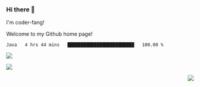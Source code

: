 ### Hi there 👋
I'm coder-fang!

Welcome to my Github home page!
<!--
**coder-fang/coder-fang** is a ✨ _special_ ✨ repository because its `README.md` (this file) appears on your GitHub profile.
https://api.spencerwoo.com/substats/?source=&queryKey={请求数据标签}
Here are some ideas to get you started:
- 🔭 I’m currently working on ...
- 🌱 I’m currently learning ...
- 👯 I’m looking to collaborate on ...
- 🤔 I’m looking for help with ...
- 💬 Ask me about ...
- 📫 How to reach me: ...
- 😄 Pronouns: ...
- ⚡ Fun fact: ...
-->
<!--START_SECTION:waka-->

```text
Java   4 hrs 44 mins   █████████████████████████   100.00 %
```

<!--END_SECTION:waka-->
[![](https://img.shields.io/badge/dynamic/json?color=da282a&label=github&query=%24.data.totalSubs&suffix=%20fans&url=https%3A%2F%2Fapi.spencerwoo.com%2Fsubstats%2F%3Fsource%3Dgithub%26queryKey%3Dcoder-fang)](https://github.com/coder-fang)

[![](https://img.shields.io/badge/dynamic/json?color=ff69b4&label=bilibili&query=%24.data.totalSubs&suffix=%20fans&url=https%3A%2F%2Fapi.spencerwoo.com%2Fsubstats%2F%3Fsource%3Dbilibili%26queryKey%3D430367967)](https://space.bilibili.com/430367967)

<img align="right" src="https://github-readme-stats.vercel.app/api?username=coder-fang&show_icons=true&icon_color=CE1D2D&bg_color=ffffff" />


